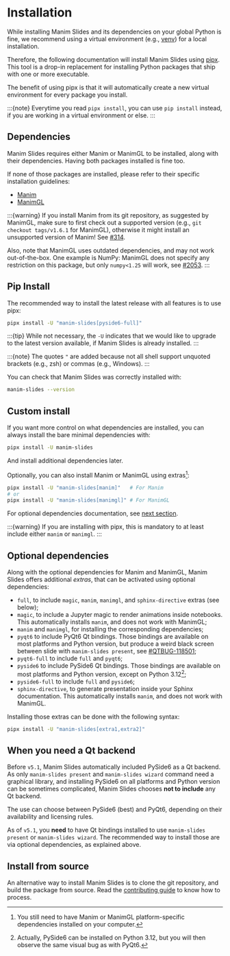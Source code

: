 # Installation

While installing Manim Slides and its dependencies on your global Python is fine,
we recommend using a virtual environment
(e.g., [venv](https://docs.python.org/3/tutorial/venv.html)) for a local installation.

Therefore, the following documentation will install Manim Slides using
[pipx](https://pipx.pypa.io/). This tool is a drop-in replacement
for installing Python packages that ship with one or more executable.

The benefit of using pipx is that it will automatically create a new virtual
environment for every package you install.

:::{note}
Everytime you read `pipx install`, you can use `pip install` instead,
if you are working in a virtual environment or else.
:::

## Dependencies

<!-- start deps -->

Manim Slides requires either Manim or ManimGL to be installed, along
with their dependencies.
Having both packages installed is fine too.

If none of those packages are installed,
please refer to their specific installation guidelines:
- [Manim](https://docs.manim.community/en/stable/installation.html)
- [ManimGL](https://3b1b.github.io/manim/getting_started/installation.html)

:::{warning}
If you install Manim from its git repository, as suggested by ManimGL,
make sure to first check out a supported version (e.g., `git checkout tags/v1.6.1`
for ManimGL), otherwise it might install an unsupported version of Manim!
See [#314](https://github.com/jeertmans/manim-slides/issues/314).

Also, note that ManimGL uses outdated dependencies, and may
not work out-of-the-box. One example is NumPy: ManimGL
does not specify any restriction on this package, but
only `numpy<1.25` will work, see
[#2053](https://github.com/3b1b/manim/issues/2053).
:::

<!-- end deps -->

## Pip Install

The recommended way to install the latest release
with all features is to use pipx:

```bash
pipx install -U "manim-slides[pyside6-full]"
```

:::{tip}
While not necessary, the `-U` indicates that we would
like to upgrade to the latest version available,
if Manim Slides is already installed.
:::

:::{note}
The quotes `"` are added because not all shell support unquoted
brackets (e.g., zsh) or commas (e.g., Windows).
:::

You can check that Manim Slides was correctly installed with:

```bash
manim-slides --version
```

## Custom install

If you want more control on what dependencies are installed,
you can always install the bare minimal dependencies with:

```bash
pipx install -U manim-slides
```

And install additional dependencies later.

Optionally, you can also install Manim or ManimGL using extras[^1]:

```bash
pipx install -U "manim-slides[manim]"   # For Manim
# or
pipx install -U "manim-slides[manimgl]" # For ManimGL
```

For optional dependencies documentation, see
[next section](#optional-dependencies).

:::{warning}
If you are installing with pipx, this is mandatory to at least include
either `manim` or `manimgl`.
:::

[^1]: You still need to have Manim or ManimGL platform-specific dependencies
  installed on your computer.

## Optional dependencies

Along with the optional dependencies for Manim and ManimGL,
Manim Slides offers additional *extras*, that can be activated
using optional dependencies:

- `full`, to include `magic`, `manim`, `manimgl`, and
  `sphinx-directive` extras (see below);
- `magic`, to include a Jupyter magic to render
  animations inside notebooks. This automatically installs `manim`,
  and does not work with ManimGL;
- `manim` and `manimgl`, for installing the corresponding
  dependencies;
- `pyqt6` to include PyQt6 Qt bindings. Those bindings are available
  on most platforms and Python version, but produce a weird black
  screen between slide with `manim-slides present`,
  see [#QTBUG-118501](https://bugreports.qt.io/browse/QTBUG-118501);
- `pyqt6-full` to include `full` and `pyqt6`;
- `pyside6` to include PySide6 Qt bindings. Those bindings are available
  on most platforms and Python version, except on Python 3.12[^2];
- `pyside6-full` to include `full` and `pyside6`;
- `sphinx-directive`, to generate presentation inside your Sphinx
  documentation. This automatically installs `manim`,
  and does not work with ManimGL.

Installing those extras can be done with the following syntax:

```bash
pipx install -U "manim-slides[extra1,extra2]"
```

[^2]: Actually, PySide6 can be installed on Python 3.12, but you will then
  observe the same visual bug as with PyQt6.

## When you need a Qt backend

Before `v5.1`, Manim Slides automatically included PySide6 as
a Qt backend. As only `manim-slides present` and `manim-slides wizard`
command need a graphical library, and installing PySide6 on all platforms
and Python version can be sometimes complicated, Manim Slides chooses
**not to include** any Qt backend.

The use can choose between PySide6 (best) and PyQt6, depending on their
availability and licensing rules.

As of `v5.1`, you **need** to have Qt bindings installed to use
`manim-slides present` or `manim-slides wizard`. The recommended way to
install those are via optional dependencies, as explained above.

## Install from source

An alternative way to install Manim Slides is to clone the git repository,
and build the package from source. Read the
[contributing guide](./contributing/workflow)
to know how to process.
